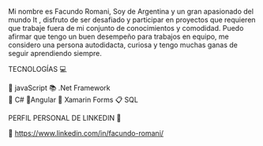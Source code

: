 
Mi nombre es Facundo Romani, Soy de Argentina y un gran apasionado del mundo It , disfruto de ser desafiado y participar en proyectos que requieren que trabaje fuera de mi conjunto de conocimientos y comodidad. Puedo afirmar que tengo un buen desempeño para trabajos en equipo, me considero una persona autodidacta, curiosa y tengo muchas ganas de seguir aprendiendo siempre. 

TECNOLOGÍAS 💻 

🤖 javaScript
📚 .Net Framework   
🎹 C#
💢Angular
📱 Xamarin Forms
📋 SQL

PERFIL PERSONAL DE LINKEDIN 💼 

🍵 https://www.linkedin.com/in/facundo-romani/








